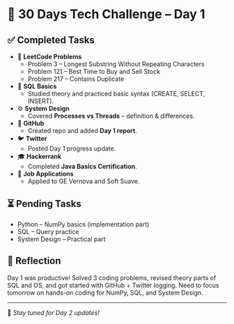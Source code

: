 # 🚀 30 Days Tech Challenge – Day 1

## ✅ Completed Tasks
- 🧮 **LeetCode Problems**
  - Problem 3 – Longest Substring Without Repeating Characters
  - Problem 121 – Best Time to Buy and Sell Stock
  - Problem 217 – Contains Duplicate
- 📘 **SQL Basics**
  - Studied theory and practiced basic syntax (CREATE, SELECT, INSERT).
- ⚙️ **System Design**
  - Covered **Processes vs Threads** – definition & differences.
- 📝 **GitHub**
  - Created repo and added **Day 1 report**.
- 🐦 **Twitter**
  - Posted Day 1 progress update.
- 🎓 **Hackerrank**
  - Completed **Java Basics Certification**.
- 💼 **Job Applications**
  - Applied to GE Vernova and Soft Suave.

## ⏳ Pending Tasks
- Python – NumPy basics (implementation part)  
- SQL – Query practice  
- System Design – Practical part  

## 🌟 Reflection
Day 1 was productive! Solved 3 coding problems, revised theory parts of SQL and OS, and got started with GitHub + Twitter logging. Need to focus tomorrow on hands-on coding for NumPy, SQL, and System Design.

---
📅 *Stay tuned for Day 2 updates!*
